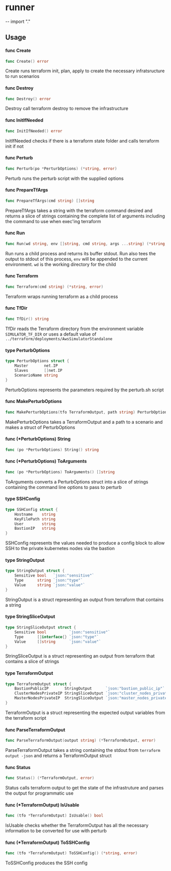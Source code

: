 # runner
--
    import "."


## Usage

#### func  Create

```go
func Create() error
```
Create runs terraform init, plan, apply to create the necessary infratsructure
to run scenarios

#### func  Destroy

```go
func Destroy() error
```
Destroy call terraform destroy to remove the infrastructure

#### func  InitIfNeeded

```go
func InitIfNeeded() error
```
InitIfNeeded checks if there is a terraform state folder and calls terraform
init if not

#### func  Perturb

```go
func Perturb(po *PerturbOptions) (*string, error)
```
Perturb runs the perturb script with the supplied options

#### func  PrepareTfArgs

```go
func PrepareTfArgs(cmd string) []string
```
PrepareTfArgs takes a string with the terraform command desired and returns a
slice of strings containing the complete list of arguments including the command
to use when exec'ing terraform

#### func  Run

```go
func Run(wd string, env []string, cmd string, args ...string) (*string, error)
```
Run runs a child process and returns its buffer stdout. Run also tees the output
to stdout of this process, `env` will be appended to the current environment.
`wd` is the working directory for the child

#### func  Terraform

```go
func Terraform(cmd string) (*string, error)
```
Terraform wraps running terraform as a child process

#### func  TfDir

```go
func TfDir() string
```
TfDir reads the Terraform directory from the environment variable
`SIMULATOR_TF_DIR` or uses a default value of
`../terraform/deployments/AwsSimulatorStandalone`

#### type PerturbOptions

```go
type PerturbOptions struct {
	Master       net.IP
	Slaves       []net.IP
	ScenarioName string
}
```

PerturbOptions represents the parameters required by the perturb.sh script

#### func  MakePerturbOptions

```go
func MakePerturbOptions(tfo TerraformOutput, path string) PerturbOptions
```
MakePerturbOptions takes a TerraformOutput and a path to a scenario and makes a
struct of PerturbOptions

#### func (*PerturbOptions) String

```go
func (po *PerturbOptions) String() string
```

#### func (*PerturbOptions) ToArguments

```go
func (po *PerturbOptions) ToArguments() []string
```
ToArguments converts a PerturbOptions struct into a slice of strings containing
the command line options to pass to perturb

#### type SSHConfig

```go
type SSHConfig struct {
	Hostname    string
	KeyFilePath string
	User        string
	BastionIP   string
}
```

SSHConfig represents the values needed to produce a config block to allow SSH to
the private kubernetes nodes via the bastion

#### type StringOutput

```go
type StringOutput struct {
	Sensitive bool   `json:"sensitive"`
	Type      string `json:"type"`
	Value     string `json:"value"`
}
```

StringOutput is a struct representing an output from terraform that contains a
string

#### type StringSliceOutput

```go
type StringSliceOutput struct {
	Sensitive bool          `json:"sensitive"`
	Type      []interface{} `json:"type"`
	Value     []string      `json:"value"`
}
```

StringSliceOutput is a struct representing an output from terraform that
contains a slice of strings

#### type TerraformOutput

```go
type TerraformOutput struct {
	BastionPublicIP       StringOutput      `json:"bastion_public_ip"`
	ClusterNodesPrivateIP StringSliceOutput `json:"cluster_nodes_private_ip"`
	MasterNodesPrivateIP  StringSliceOutput `json:"master_nodes_private_ip"`
}
```

TerraformOutput is a struct representing the expected output variables from the
terraform script

#### func  ParseTerraformOutput

```go
func ParseTerraformOutput(output string) (*TerraformOutput, error)
```
ParseTerraformOutput takes a string containing the stdout from `terraform output
-json` and returns a TerraformOutput struct

#### func  Status

```go
func Status() (*TerraformOutput, error)
```
Status calls terraform output to get the state of the infrastruture and parses
the output for programmatic use

#### func (*TerraformOutput) IsUsable

```go
func (tfo *TerraformOutput) IsUsable() bool
```
IsUsable checks whether the TerraformOutput has all the necessary information to
be converted for use with perturb

#### func (*TerraformOutput) ToSSHConfig

```go
func (tfo *TerraformOutput) ToSSHConfig() (*string, error)
```
ToSSHConfig produces the SSH config
